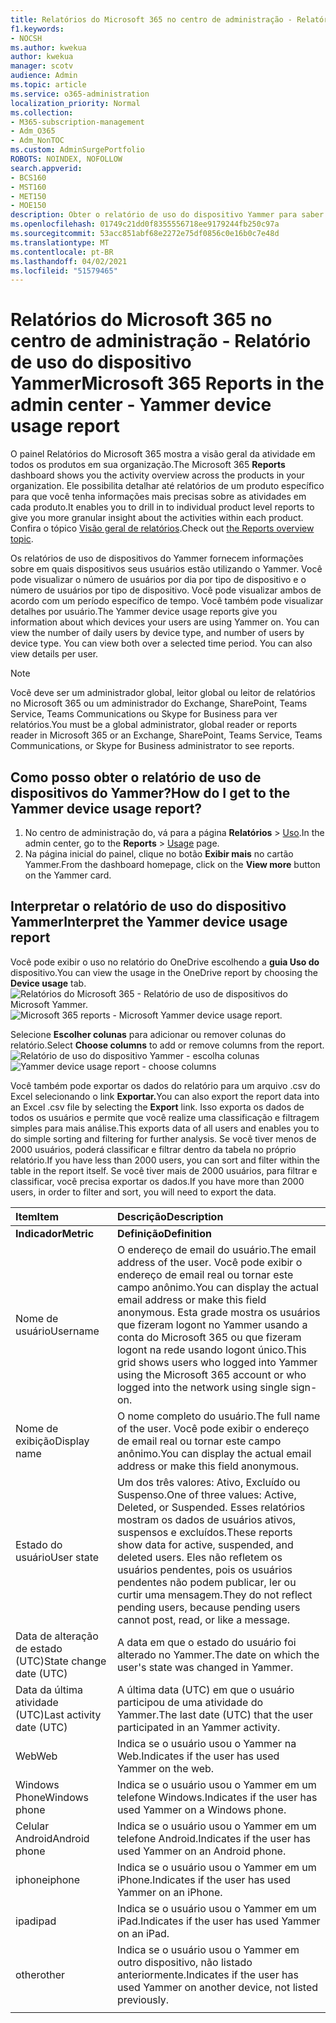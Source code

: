 ```yaml
---
title: Relatórios do Microsoft 365 no centro de administração - Relatório de uso do dispositivo Yammer
f1.keywords:
- NOCSH
ms.author: kwekua
author: kwekua
manager: scotv
audience: Admin
ms.topic: article
ms.service: o365-administration
localization_priority: Normal
ms.collection:
- M365-subscription-management
- Adm_O365
- Adm_NonTOC
ms.custom: AdminSurgePortfolio
ROBOTS: NOINDEX, NOFOLLOW
search.appverid:
- BCS160
- MST160
- MET150
- MOE150
description: Obter o relatório de uso do dispositivo Yammer para saber em quais dispositivos seus usuários estão usando o Yammer.
ms.openlocfilehash: 01749c21dd0f8355556718ee9179244fb250c97a
ms.sourcegitcommit: 53acc851abf68e2272e75df0856c0e16b0c7e48d
ms.translationtype: MT
ms.contentlocale: pt-BR
ms.lasthandoff: 04/02/2021
ms.locfileid: "51579465"
---
```

# <a name="microsoft-365-reports-in-the-admin-center---yammer-device-usage-report"></a><span data-ttu-id="fa429-103">Relatórios do Microsoft 365 no centro de administração - Relatório de uso do dispositivo Yammer</span><span class="sxs-lookup"><span data-stu-id="fa429-103">Microsoft 365 Reports in the admin center - Yammer device usage report</span></span>

<span data-ttu-id="fa429-104">O painel Relatórios  do Microsoft 365 mostra a visão geral da atividade em todos os produtos em sua organização.</span><span class="sxs-lookup"><span data-stu-id="fa429-104">The Microsoft 365 **Reports** dashboard shows you the activity overview across the products in your organization.</span></span> <span data-ttu-id="fa429-105">Ele possibilita detalhar até relatórios de um produto específico para que você tenha informações mais precisas sobre as atividades em cada produto.</span><span class="sxs-lookup"><span data-stu-id="fa429-105">It enables you to drill in to individual product level reports to give you more granular insight about the activities within each product.</span></span> <span data-ttu-id="fa429-106">Confira o tópico [Visão geral de relatórios](activity-reports.md).</span><span class="sxs-lookup"><span data-stu-id="fa429-106">Check out [the Reports overview topic](activity-reports.md).</span></span>
  
<span data-ttu-id="fa429-p102">Os relatórios de uso de dispositivos do Yammer fornecem informações sobre em quais dispositivos seus usuários estão utilizando o Yammer. Você pode visualizar o número de usuários por dia por tipo de dispositivo e o número de usuários por tipo de dispositivo. Você pode visualizar ambos de acordo com um período específico de tempo. Você também pode visualizar detalhes por usuário.</span><span class="sxs-lookup"><span data-stu-id="fa429-p102">The Yammer device usage reports give you information about which devices your users are using Yammer on. You can view the number of daily users by device type, and number of users by device type. You can view both over a selected time period. You can also view details per user.</span></span>
  
> [!NOTE]
> <span data-ttu-id="fa429-111">Você deve ser um administrador global, leitor global ou leitor de relatórios no Microsoft 365 ou um administrador do Exchange, SharePoint, Teams Service, Teams Communications ou Skype for Business para ver relatórios.</span><span class="sxs-lookup"><span data-stu-id="fa429-111">You must be a global administrator, global reader or reports reader in Microsoft 365 or an Exchange, SharePoint, Teams Service, Teams Communications, or Skype for Business administrator to see reports.</span></span>  
 
## <a name="how-do-i-get-to-the-yammer-device-usage-report"></a><span data-ttu-id="fa429-112">Como posso obter o relatório de uso de dispositivos do Yammer?</span><span class="sxs-lookup"><span data-stu-id="fa429-112">How do I get to the Yammer device usage report?</span></span>

1. <span data-ttu-id="fa429-113">No centro de administração do, vá para a página **Relatórios** \> <a href="https://go.microsoft.com/fwlink/p/?linkid=2074756" target="_blank">Uso</a>.</span><span class="sxs-lookup"><span data-stu-id="fa429-113">In the admin center, go to the **Reports** \> <a href="https://go.microsoft.com/fwlink/p/?linkid=2074756" target="_blank">Usage</a> page.</span></span> 
2. <span data-ttu-id="fa429-114">Na página inicial do painel, clique no botão **Exibir mais** no cartão Yammer.</span><span class="sxs-lookup"><span data-stu-id="fa429-114">From the dashboard homepage, click on the **View more** button on the Yammer card.</span></span>
  
## <a name="interpret-the-yammer-device-usage-report"></a><span data-ttu-id="fa429-115">Interpretar o relatório de uso do dispositivo Yammer</span><span class="sxs-lookup"><span data-stu-id="fa429-115">Interpret the Yammer device usage report</span></span>

<span data-ttu-id="fa429-116">Você pode exibir o uso no relatório do OneDrive escolhendo a **guia Uso do** dispositivo.</span><span class="sxs-lookup"><span data-stu-id="fa429-116">You can view the usage in the OneDrive report by choosing the **Device usage** tab.</span></span><br/><span data-ttu-id="fa429-117">![Relatórios do Microsoft 365 - Relatório de uso de dispositivos do Microsoft Yammer.](../../media/e21af4c0-0ad2-4485-8ab1-2f82d7dfa90e.png)</span><span class="sxs-lookup"><span data-stu-id="fa429-117">![Microsoft 365 reports - Microsoft Yammer device usage report.](../../media/e21af4c0-0ad2-4485-8ab1-2f82d7dfa90e.png)</span></span>

<span data-ttu-id="fa429-118">Selecione **Escolher colunas** para adicionar ou remover colunas do relatório.</span><span class="sxs-lookup"><span data-stu-id="fa429-118">Select **Choose columns** to add or remove columns from the report.</span></span>  <br/> <span data-ttu-id="fa429-119">![Relatório de uso do dispositivo Yammer - escolha colunas](../../media/fc1fc8db-e197-4878-85c7-7ba0d67b9379.png)</span><span class="sxs-lookup"><span data-stu-id="fa429-119">![Yammer device usage report - choose columns](../../media/fc1fc8db-e197-4878-85c7-7ba0d67b9379.png)</span></span>

<span data-ttu-id="fa429-120">Você também pode exportar os dados do relatório para um arquivo .csv do Excel selecionando o link **Exportar.**</span><span class="sxs-lookup"><span data-stu-id="fa429-120">You can also export the report data into an Excel .csv file by selecting the **Export** link.</span></span> <span data-ttu-id="fa429-121">Isso exporta os dados de todos os usuários e permite que você realize uma classificação e filtragem simples para mais análise.</span><span class="sxs-lookup"><span data-stu-id="fa429-121">This exports data of all users and enables you to do simple sorting and filtering for further analysis.</span></span> <span data-ttu-id="fa429-122">Se você tiver menos de 2000 usuários, poderá classificar e filtrar dentro da tabela no próprio relatório.</span><span class="sxs-lookup"><span data-stu-id="fa429-122">If you have less than 2000 users, you can sort and filter within the table in the report itself.</span></span> <span data-ttu-id="fa429-123">Se você tiver mais de 2000 usuários, para filtrar e classificar, você precisa exportar os dados.</span><span class="sxs-lookup"><span data-stu-id="fa429-123">If you have more than 2000 users, in order to filter and sort, you will need to export the data.</span></span> 
  
|<span data-ttu-id="fa429-124">Item</span><span class="sxs-lookup"><span data-stu-id="fa429-124">Item</span></span>|<span data-ttu-id="fa429-125">Descrição</span><span class="sxs-lookup"><span data-stu-id="fa429-125">Description</span></span>|
|:-----|:-----|
|<span data-ttu-id="fa429-126">**Indicador**</span><span class="sxs-lookup"><span data-stu-id="fa429-126">**Metric**</span></span>|<span data-ttu-id="fa429-127">**Definição**</span><span class="sxs-lookup"><span data-stu-id="fa429-127">**Definition**</span></span>|
|<span data-ttu-id="fa429-128">Nome de usuário</span><span class="sxs-lookup"><span data-stu-id="fa429-128">Username</span></span>  <br/> |<span data-ttu-id="fa429-129">O endereço de email do usuário.</span><span class="sxs-lookup"><span data-stu-id="fa429-129">The email address of the user.</span></span> <span data-ttu-id="fa429-130">Você pode exibir o endereço de email real ou tornar este campo anônimo.</span><span class="sxs-lookup"><span data-stu-id="fa429-130">You can display the actual email address or make this field anonymous.</span></span> <span data-ttu-id="fa429-131">Esta grade mostra os usuários que fizeram logont no Yammer usando a conta do Microsoft 365 ou que fizeram logont na rede usando logont único.</span><span class="sxs-lookup"><span data-stu-id="fa429-131">This grid shows users who logged into Yammer using the Microsoft 365 account or who logged into the network using single sign-on.</span></span> <br/> |
|<span data-ttu-id="fa429-132">Nome de exibição</span><span class="sxs-lookup"><span data-stu-id="fa429-132">Display name</span></span>  <br/> |<span data-ttu-id="fa429-133">O nome completo do usuário.</span><span class="sxs-lookup"><span data-stu-id="fa429-133">The full name of the user.</span></span> <span data-ttu-id="fa429-134">Você pode exibir o endereço de email real ou tornar este campo anônimo.</span><span class="sxs-lookup"><span data-stu-id="fa429-134">You can display the actual email address or make this field anonymous.</span></span>  <br/> |
|<span data-ttu-id="fa429-135">Estado do usuário</span><span class="sxs-lookup"><span data-stu-id="fa429-135">User state</span></span>  <br/> |<span data-ttu-id="fa429-136">Um dos três valores: Ativo, Excluído ou Suspenso.</span><span class="sxs-lookup"><span data-stu-id="fa429-136">One of three values: Active, Deleted, or Suspended.</span></span> <span data-ttu-id="fa429-137">Esses relatórios mostram os dados de usuários ativos, suspensos e excluídos.</span><span class="sxs-lookup"><span data-stu-id="fa429-137">These reports show data for active, suspended, and deleted users.</span></span> <span data-ttu-id="fa429-138">Eles não refletem os usuários pendentes, pois os usuários pendentes não podem publicar, ler ou curtir uma mensagem.</span><span class="sxs-lookup"><span data-stu-id="fa429-138">They do not reflect pending users, because pending users cannot post, read, or like a message.</span></span>   <br/> |
|<span data-ttu-id="fa429-139">Data de alteração de estado (UTC)</span><span class="sxs-lookup"><span data-stu-id="fa429-139">State change date (UTC)</span></span>  <br/> |<span data-ttu-id="fa429-140">A data em que o estado do usuário foi alterado no Yammer.</span><span class="sxs-lookup"><span data-stu-id="fa429-140">The date on which the user's state was changed in Yammer.</span></span>  <br/> |
|<span data-ttu-id="fa429-141">Data da última atividade (UTC)</span><span class="sxs-lookup"><span data-stu-id="fa429-141">Last activity date (UTC)</span></span>  <br/> |<span data-ttu-id="fa429-142">A última data (UTC) em que o usuário participou de uma atividade do Yammer.</span><span class="sxs-lookup"><span data-stu-id="fa429-142">The last date (UTC) that the user participated in an Yammer activity.</span></span>  <br/> |
|<span data-ttu-id="fa429-143">Web</span><span class="sxs-lookup"><span data-stu-id="fa429-143">Web</span></span>  <br/> |<span data-ttu-id="fa429-144">Indica se o usuário usou o Yammer na Web.</span><span class="sxs-lookup"><span data-stu-id="fa429-144">Indicates if the user has used Yammer on the web.</span></span>  <br/> |
|<span data-ttu-id="fa429-145">Windows Phone</span><span class="sxs-lookup"><span data-stu-id="fa429-145">Windows phone</span></span>  <br/> | <span data-ttu-id="fa429-146">Indica se o usuário usou o Yammer em um telefone Windows.</span><span class="sxs-lookup"><span data-stu-id="fa429-146">Indicates if the user has used Yammer on a Windows phone.</span></span>  <br/> |
|<span data-ttu-id="fa429-147">Celular Android</span><span class="sxs-lookup"><span data-stu-id="fa429-147">Android phone</span></span>  <br/> |<span data-ttu-id="fa429-148">Indica se o usuário usou o Yammer em um telefone Android.</span><span class="sxs-lookup"><span data-stu-id="fa429-148">Indicates if the user has used Yammer on an Android phone.</span></span> <br/>|
|<span data-ttu-id="fa429-149">iphone</span><span class="sxs-lookup"><span data-stu-id="fa429-149">iphone</span></span> <br/> | <span data-ttu-id="fa429-150">Indica se o usuário usou o Yammer em um iPhone.</span><span class="sxs-lookup"><span data-stu-id="fa429-150">Indicates if the user has used Yammer on an iPhone.</span></span>  <br/> |
|<span data-ttu-id="fa429-151">ipad</span><span class="sxs-lookup"><span data-stu-id="fa429-151">ipad</span></span>  <br/> |<span data-ttu-id="fa429-152">Indica se o usuário usou o Yammer em um iPad.</span><span class="sxs-lookup"><span data-stu-id="fa429-152">Indicates if the user has used Yammer on an iPad.</span></span> <br/>|
|<span data-ttu-id="fa429-153">other</span><span class="sxs-lookup"><span data-stu-id="fa429-153">other</span></span>  <br/> |<span data-ttu-id="fa429-154">Indica se o usuário usou o Yammer em outro dispositivo, não listado anteriormente.</span><span class="sxs-lookup"><span data-stu-id="fa429-154">Indicates if the user has used Yammer on another device, not listed previously.</span></span> <br/>|
|||
